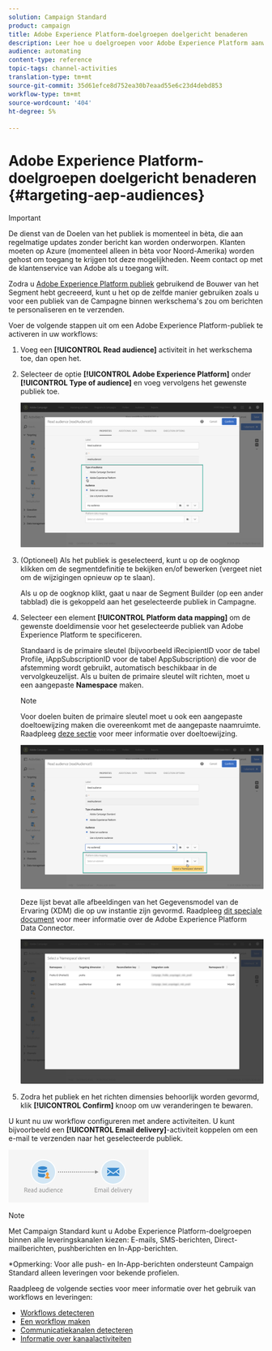 ```yaml
---
solution: Campaign Standard
product: campaign
title: Adobe Experience Platform-doelgroepen doelgericht benaderen
description: Leer hoe u doelgroepen voor Adobe Experience Platform aanwijst in workflows.
audience: automating
content-type: reference
topic-tags: channel-activities
translation-type: tm+mt
source-git-commit: 35d61efce8d752ea30b7eaad55e6c23d4debd853
workflow-type: tm+mt
source-wordcount: '404'
ht-degree: 5%

---
```



# Adobe Experience Platform-doelgroepen doelgericht benaderen {#targeting-aep-audiences}

>[!IMPORTANT]
>
>De dienst van de Doelen van het publiek is momenteel in bèta, die aan regelmatige updates zonder bericht kan worden onderworpen. Klanten moeten op Azure (momenteel alleen in bèta voor Noord-Amerika) worden gehost om toegang te krijgen tot deze mogelijkheden. Neem contact op met de klantenservice van Adobe als u toegang wilt.

Zodra u [Adobe Experience Platform publiek](../../integrating/using/aep-about-audience-destinations-service.md) gebruikend de Bouwer van het Segment hebt gecreeerd, kunt u het op de zelfde manier gebruiken zoals u voor een publiek van de Campagne binnen werkschema&#39;s zou om berichten te personaliseren en te verzenden.

Voer de volgende stappen uit om een Adobe Experience Platform-publiek te activeren in uw workflows:

1. Voeg een **[!UICONTROL Read audience]** activiteit in het werkschema toe, dan open het.

1. Selecteer de optie **[!UICONTROL Adobe Experience Platform]** onder **[!UICONTROL Type of audience]** en voeg vervolgens het gewenste publiek toe.

   ![](assets/aep_wkf_readaudience.png)

1. (Optioneel) Als het publiek is geselecteerd, kunt u op de oogknop klikken om de segmentdefinitie te bekijken en/of bewerken (vergeet niet om de wijzigingen opnieuw op te slaan).

   Als u op de oogknop klikt, gaat u naar de Segment Builder (op een ander tabblad) die is gekoppeld aan het geselecteerde publiek in Campagne.

1. Selecteer een element **[!UICONTROL Platform data mapping]** om de gewenste doeldimensie voor het geselecteerde publiek van Adobe Experience Platform te specificeren.

   Standaard is de primaire sleutel (bijvoorbeeld iRecipientID voor de tabel Profile, iAppSubscriptionID voor de tabel AppSubscription) die voor de afstemming wordt gebruikt, automatisch beschikbaar in de vervolgkeuzelijst. Als u buiten de primaire sleutel wilt richten, moet u een aangepaste **Namespace** maken.

   >[!NOTE]
   >
   >Voor doelen buiten de primaire sleutel moet u ook een aangepaste doeltoewijzing maken die overeenkomt met de aangepaste naamruimte. Raadpleeg [deze sectie](../../administration/using/target-mappings-in-campaign.md) voor meer informatie over doeltoewijzing.

   ![](assets/aep_wkf_readaudience_namespace.png)

   Deze lijst bevat alle afbeeldingen van het Gegevensmodel van de Ervaring (XDM) die op uw instantie zijn gevormd. Raadpleeg [dit speciale document](../../integrating/using/aep-about-data-connector.md) voor meer informatie over de Adobe Experience Platform Data Connector.

   ![](assets/aep_wkf_readaudience_namespace2.png)

1. Zodra het publiek en het richten dimensies behoorlijk worden gevormd, klik **[!UICONTROL Confirm]** knoop om uw veranderingen te bewaren.

U kunt nu uw workflow configureren met andere activiteiten. U kunt bijvoorbeeld een **[!UICONTROL Email delivery]**-activiteit koppelen om een e-mail te verzenden naar het geselecteerde publiek.

![](assets/aep_wkf_email.png)

>[!NOTE]
>
>Met Campaign Standard kunt u Adobe Experience Platform-doelgroepen binnen alle leveringskanalen kiezen: E-mails, SMS-berichten, Direct-mailberichten, pushberichten en In-App-berichten.
>
>*Opmerking: Voor alle push- en In-App-berichten ondersteunt Campaign Standard alleen leveringen voor bekende profielen.

Raadpleeg de volgende secties voor meer informatie over het gebruik van workflows en leveringen:

* [Workflows detecteren](../../automating/using/get-started-workflows.md)
* [Een workflow maken](../../automating/using/building-a-workflow.md)
* [Communicatiekanalen detecteren](../../channels/using/get-started-communication-channels.md)
* [Informatie over kanaalactiviteiten](../../automating/using/about-channel-activities.md)
